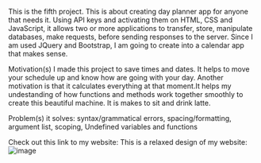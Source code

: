 This is the fifth project. This is about creating day planner app for anyone that needs it. Using API keys and activating them on HTML, CSS and JavaScript, it allows two or more applications to transfer, store, manipulate databases, make requests,  before sending responses to the server. Since I am used JQuery and Bootstrap, I am going to create into a calendar app that makes sense. 
 

Motivation(s)
I made this project to save times and dates. It helps to move your schedule up and know how are going with your day. Another motivation is that it calculates 
everything at that moment.It helps my undestanding of how functions and methods work together smoothly to create this beautiful machine. It is makes to sit and drink latte.


Problem(s) it solves: syntax/grammatical errors, spacing/formatting, argument list, scoping, Undefined variables and functions

Check out this link to my website:
This is a relaxed design of my website:
![image](https://drive.google.com/uc?export=view&id=12In7-_JqZ9-6YF8DfItRexrBsbinYKfe)


